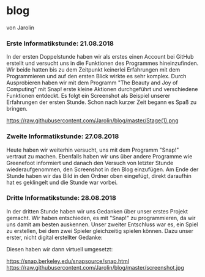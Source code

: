 # blog
von Jarolin


### Erste Informatikstunde: 21.08.2018 

In der ersten Doppelstunde haben wir als erstes einen Account bei GitHub erstellt und versucht uns in die Funktionen des Programmes hineinzufinden. 
Wir beide hatten bis zu dem Zeitpunkt keinerlei Erfahrungen mit dem Programmieren und auf den ersten Blick wirkte es sehr komplex.
Durch Ausprobieren haben wir mit dem Programm "The Beauty and Joy of Computing" mit Snap! erste kleine Aktionen durchgeführt und verschiedene Funktionen entdeckt.
Es folgt ein Screenshot als Beispiel unserer Erfahrungen der ersten Stunde.
Schon nach kurzer Zeit begann es Spaß zu bringen.

https://raw.githubusercontent.com/Jarolin/blog/master/Stage(1).png


### Zweite Informatikstunde: 27.08.2018

Heute haben wir weiterhin versucht, uns mit dem Programm "Snap!" vertraut zu machen. Ebenfalls haben wir uns über andere Programme wie Greenefoot informiert und danach den Versuch von letzter Stunde wiederaufgenommen, den Screenshot in den Blog einzufügen. Am Ende der Stunde haben wir das Bild in den Ordner oben eingefügt, direkt daraufhin hat es geklingelt und die Stunde war vorbei.


### Dritte Informatikstunde: 28.08.2018

In der dritten Stunde haben wir uns Gedanken über unser erstes Projekt gemacht. Wir haben entschieden, es mit "Snap!" zu programmieren, da wir uns damit am besten auskennen. Unser zweiter Entschluss war es, ein Spiel zu erstellen, bei dem zwei Spieler gleichzeitig spielen können. Dazu unser erster, nicht digital erstellter Gedanke:

 	

Diesen haben wir dann virtuell umgesetzt:

https://snap.berkeley.edu/snapsource/snap.html
https://raw.githubusercontent.com/Jarolin/blog/master/screenshot.jpg
 
